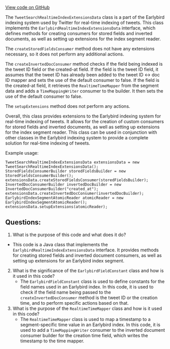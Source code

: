 [View code on GitHub](https://github.com/misbahsy/the-algorithm/src/java/com/twitter/search/earlybird/index/TweetSearchRealtimeIndexExtensionsData.java)

The `TweetSearchRealtimeIndexExtensionsData` class is a part of the Earlybird indexing system used by Twitter for real-time indexing of tweets. This class implements the `EarlybirdRealtimeIndexExtensionsData` interface, which defines methods for creating consumers for stored fields and inverted documents, as well as setting up extensions for the index segment reader.

The `createStoredFieldsConsumer` method does not have any extensions necessary, so it does not perform any additional actions.

The `createInvertedDocConsumer` method checks if the field being indexed is the tweet ID field or the created-at field. If the field is the tweet ID field, it assumes that the tweet ID has already been added to the tweet ID <-> doc ID mapper and sets the use of the default consumer to false. If the field is the created-at field, it retrieves the `RealtimeTimeMapper` from the segment data and adds a `TimeMappingWriter` consumer to the builder. It then sets the use of the default consumer to false.

The `setupExtensions` method does not perform any actions.

Overall, this class provides extensions to the Earlybird indexing system for real-time indexing of tweets. It allows for the creation of custom consumers for stored fields and inverted documents, as well as setting up extensions for the index segment reader. This class can be used in conjunction with other classes in the Earlybird indexing system to provide a complete solution for real-time indexing of tweets. 

Example usage:

```
TweetSearchRealtimeIndexExtensionsData extensionsData = new TweetSearchRealtimeIndexExtensionsData();
StoredFieldsConsumerBuilder storedFieldsBuilder = new StoredFieldsConsumerBuilder();
extensionsData.createStoredFieldsConsumer(storedFieldsBuilder);
InvertedDocConsumerBuilder invertedDocBuilder = new InvertedDocConsumerBuilder("created_at");
extensionsData.createInvertedDocConsumer(invertedDocBuilder);
EarlybirdIndexSegmentAtomicReader atomicReader = new EarlybirdIndexSegmentAtomicReader();
extensionsData.setupExtensions(atomicReader);
```
## Questions: 
 1. What is the purpose of this code and what does it do?
   - This code is a Java class that implements the `EarlybirdRealtimeIndexExtensionsData` interface. It provides methods for creating stored fields and inverted document consumers, as well as setting up extensions for an Earlybird index segment.
2. What is the significance of the `EarlybirdFieldConstant` class and how is it used in this code?
   - The `EarlybirdFieldConstant` class is used to define constants for the field names used in an Earlybird index. In this code, it is used to check if the field name being passed to the `createInvertedDocConsumer` method is the tweet ID or the creation time, and to perform specific actions based on that.
3. What is the purpose of the `RealtimeTimeMapper` class and how is it used in this code?
   - The `RealtimeTimeMapper` class is used to map a timestamp to a segment-specific time value in an Earlybird index. In this code, it is used to add a `TimeMappingWriter` consumer to the inverted document consumer builder for the creation time field, which writes the timestamp to the time mapper.